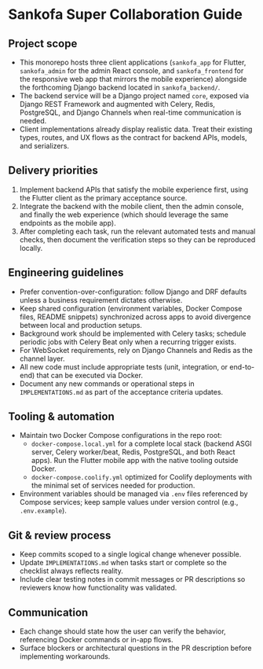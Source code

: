 # Sankofa Super Collaboration Guide

## Project scope
- This monorepo hosts three client applications (`sankofa_app` for Flutter, `sankofa_admin` for the admin React console, and `sankofa_frontend` for the responsive web app that mirrors the mobile experience) alongside the forthcoming Django backend located in `sankofa_backend/`.
- The backend service will be a Django project named `core`, exposed via Django REST Framework and augmented with Celery, Redis, PostgreSQL, and Django Channels when real-time communication is needed.
- Client implementations already display realistic data. Treat their existing types, routes, and UX flows as the contract for backend APIs, models, and serializers.

## Delivery priorities
1. Implement backend APIs that satisfy the mobile experience first, using the Flutter client as the primary acceptance source.
2. Integrate the backend with the mobile client, then the admin console, and finally the web experience (which should leverage the same endpoints as the mobile app).
3. After completing each task, run the relevant automated tests and manual checks, then document the verification steps so they can be reproduced locally.

## Engineering guidelines
- Prefer convention-over-configuration: follow Django and DRF defaults unless a business requirement dictates otherwise.
- Keep shared configuration (environment variables, Docker Compose files, README snippets) synchronized across apps to avoid divergence between local and production setups.
- Background work should be implemented with Celery tasks; schedule periodic jobs with Celery Beat only when a recurring trigger exists.
- For WebSocket requirements, rely on Django Channels and Redis as the channel layer.
- All new code must include appropriate tests (unit, integration, or end-to-end) that can be executed via Docker.
- Document any new commands or operational steps in `IMPLEMENTATIONS.md` as part of the acceptance criteria updates.

## Tooling & automation
- Maintain two Docker Compose configurations in the repo root:
  - `docker-compose.local.yml` for a complete local stack (backend ASGI server, Celery worker/beat, Redis, PostgreSQL, and both React apps). Run the Flutter mobile app with the native tooling outside Docker.
  - `docker-compose.coolify.yml` optimized for Coolify deployments with the minimal set of services needed for production.
- Environment variables should be managed via `.env` files referenced by Compose services; keep sample values under version control (e.g., `.env.example`).

## Git & review process
- Keep commits scoped to a single logical change whenever possible.
- Update `IMPLEMENTATIONS.md` when tasks start or complete so the checklist always reflects reality.
- Include clear testing notes in commit messages or PR descriptions so reviewers know how functionality was validated.

## Communication
- Each change should state how the user can verify the behavior, referencing Docker commands or in-app flows.
- Surface blockers or architectural questions in the PR description before implementing workarounds.

